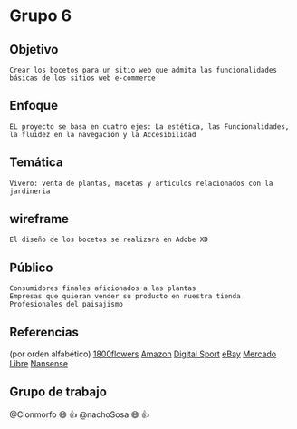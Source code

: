 # Grupo 6 
## Objetivo
```
Crear los bocetos para un sitio web que admita las funcionalidades básicas de los sitios web e-commerce
```
## Enfoque
```
EL proyecto se basa en cuatro ejes: La estética, las Funcionalidades, la fluidez en la navegación y la Accesibilidad
```
## Temática
```
Vivero: venta de plantas, macetas y articulos relacionados con la jardineria
```
## wireframe
```
El diseño de los bocetos se realizará en Adobe XD
```
## Público
```
Consumidores finales aficionados a las plantas
Empresas que quieran vender su producto en nuestra tienda
Profesionales del paisajismo
```
## Referencias
(por orden alfabético)
[1800flowers](https://www.1800flowers.com/ "1800flowers")
[Amazon](https://www.amazon.com/-/es/ "Amazon")
[Digital Sport](https://www.digitalsport.com.ar/ "Digital Sport")
[eBay](https://www.ebay.com/ "eBay")
[Mercado Libre](https://www.mercadolibre.com.ar/ "Mercdado Libre")
[Nansense](https://www.nansense.com/ "Nansense")
## Grupo de trabajo
@Clonmorfo :smile: :+1:
@nachoSosa :smile: :+1: